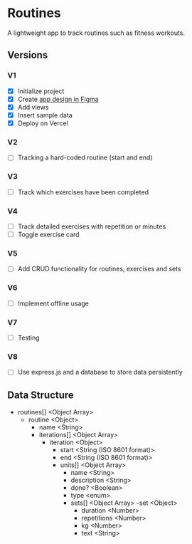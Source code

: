 # Routines

A lightweight app to track routines such as fitness workouts.

## Versions

### V1

- [x] Initialize project
- [x] Create [app design in Figma](https://www.figma.com/file/0P9jKFJoGaWL2kz5Le4fY1/Fitness-Routines?type=design&node-id=0%3A1&mode=design&t=H40qrGNbU17FIl0r-1)
- [x] Add views
- [x] Insert sample data
- [x] Deploy on Vercel

### V2

- [ ] Tracking a hard-coded routine (start and end)

### V3

- [ ] Track which exercises have been completed

### V4

- [ ] Track detailed exercises with repetition or minutes
- [ ] Toggle exercise card

### V5

- [ ] Add CRUD functionality for routines, exercises and sets

### V6

- [ ] Implement offline usage

### V7

- [ ] Testing

### V8

- [ ] Use express.js and a database to store data persistently

## Data Structure

- routines[] \<Object Array>  
  - routine \<Object> 
    - name \<String>
    - iterations[] \<Object Array>  
      - iteration \<Object>
        - start <String (ISO 8601 format)>   
        - end <String (ISO 8601 format)>
        - units[] \<Object Array>  
          - name \<String>
          - description \<String>
          - done? \<Boolean>
          - type \<enum>
          - sets[] \<Object Array> 
            -set \<Object>
              - duration \<Number>
              - repetitions \<Number>
              - kg \<Number>
              - text \<String>
           
